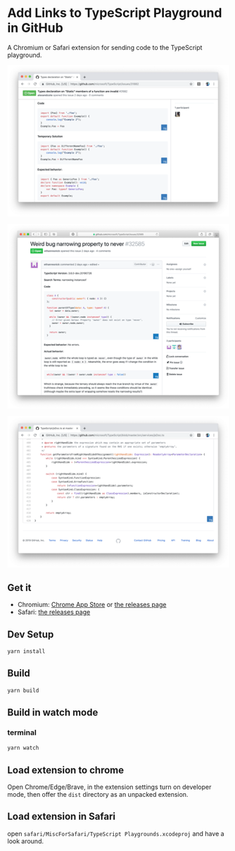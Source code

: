 # Add Links to TypeScript Playground in GitHub

A Chromium or Safari extension for sending code to the TypeScript playground.

![](screenshots/comments.png)

![](screenshots/safari.png)

![](screenshots/files.png)

## Get it

- Chromium: [Chrome App Store](https://chrome.google.com/webstore/detail/github-code-blocks-to-typ/ghfbedglkdlaefbpdammobffadckmjaa/related) or [the releases page](https://github.com/orta/ts-playgrounds-github/releases)
- Safari: [the releases page](https://github.com/orta/ts-playgrounds-github/releases)

## Dev Setup

```sh
yarn install
```

## Build

```sh
yarn build
```

## Build in watch mode

### terminal

```sh
yarn watch
```

## Load extension to chrome

Open Chrome/Edge/Brave, in the extension settings turn on developer mode, then offer the `dist` directory as an unpacked extension.

## Load extension in Safari

open `safari/MiscForSafari/TypeScript Playgrounds.xcodeproj` and have a look around.

